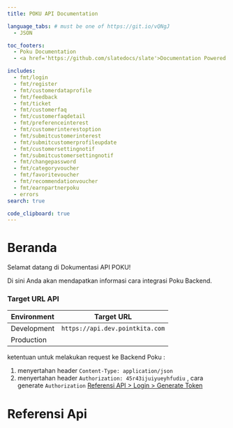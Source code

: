 ```yaml
---
title: POKU API Documentation

language_tabs: # must be one of https://git.io/vQNgJ
  - JSON

toc_footers:
  - Poku Documentation
  - <a href='https://github.com/slatedocs/slate'>Documentation Powered by Slate</a>

includes:
  - fmt/login
  - fmt/register
  - fmt/customerdataprofile
  - fmt/feedback
  - fmt/ticket
  - fmt/customerfaq
  - fmt/customerfaqdetail
  - fmt/preferenceinterest
  - fmt/customerinterestoption
  - fmt/submitcustomerinterest
  - fmt/submitcustomerprofileupdate
  - fmt/customersettingnotif
  - fmt/submitcustomersettingnotif
  - fmt/changepassword
  - fmt/categoryvoucher
  - fmt/favoritevoucher
  - fmt/recommendationvoucher
  - fmt/earnpartnerpoku
  - errors
search: true

code_clipboard: true
---
```


# Beranda

Selamat datang di Dokumentasi API POKU!

Di sini Anda akan mendapatkan informasi cara integrasi Poku Backend.
### Target URL API

Environment | Target URL
-------| ----------
Development | `https://api.dev.pointkita.com`  
Production  | 

ketentuan untuk melakukan request ke Backend Poku :

1. menyertahan header `Content-Type: application/json`
2. menyertahan header `Authorization: 45r43ijuiyueyhfudiu`
  , cara generate `Authorization` [Referensi API > Login > Generate Token](#login)

# Referensi Api

